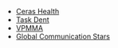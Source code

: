 - [Ceras Health](project/ceras_health.md)
- [Task Dent](project/taskdent.md)
- [VPMMA](project/thevpmma.md)
- [Global Communication Stars](project/globalcommstars.md)
